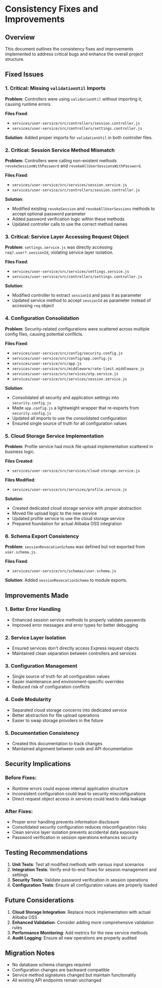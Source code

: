 # Consistency Fixes and Improvements

## Overview

This document outlines the consistency fixes and improvements implemented to address critical bugs and enhance the overall project structure.

## Fixed Issues

### 1. Critical: Missing `validationUtil` Imports

**Problem**: Controllers were using `validationUtil` without importing it, causing runtime errors.

**Files Fixed**:
- `services/user-service/src/controllers/session.controller.js`
- `services/user-service/src/controllers/settings.controller.js`

**Solution**: Added proper imports for `validationUtil` in both controller files.

### 2. Critical: Session Service Method Mismatch

**Problem**: Controllers were calling non-existent methods `revokeSessionWithPassword` and `revokeAllUserSessionsWithPassword`.

**Files Fixed**:
- `services/user-service/src/services/session.service.js`
- `services/user-service/src/controllers/session.controller.js`

**Solution**: 
- Modified existing `revokeSession` and `revokeAllUserSessions` methods to accept optional password parameter
- Added password verification logic within these methods
- Updated controller calls to use the correct method names

### 3. Critical: Service Layer Accessing Request Object

**Problem**: `settings.service.js` was directly accessing `req?.user?.sessionId`, violating service layer isolation.

**Files Fixed**:
- `services/user-service/src/services/settings.service.js`
- `services/user-service/src/controllers/settings.controller.js`

**Solution**: 
- Modified controller to extract `sessionId` and pass it as parameter
- Updated service method to accept `sessionId` as parameter instead of accessing `req` object

### 4. Configuration Consolidation

**Problem**: Security-related configurations were scattered across multiple config files, causing potential conflicts.

**Files Fixed**:
- `services/user-service/src/config/security.config.js`
- `services/user-service/src/config/app.config.js`
- `services/user-service/src/app.js`
- `services/user-service/src/middleware/rate-limit.middleware.js`
- `services/user-service/src/services/otp.service.js`
- `services/user-service/src/services/session.service.js`

**Solution**:
- Consolidated all security and application settings into `security.config.js`
- Made `app.config.js` a lightweight wrapper that re-exports from `security.config.js`
- Updated all imports to use the consolidated configuration
- Ensured single source of truth for all configuration values

### 5. Cloud Storage Service Implementation

**Problem**: Profile service had mock file upload implementation scattered in business logic.

**Files Created**:
- `services/user-service/src/services/cloud-storage.service.js`

**Files Modified**:
- `services/user-service/src/services/profile.service.js`

**Solution**:
- Created dedicated cloud storage service with proper abstraction
- Moved file upload logic to the new service
- Updated profile service to use the cloud storage service
- Prepared foundation for actual Alibaba OSS integration

### 6. Schema Export Consistency

**Problem**: `sessionRevocationSchema` was defined but not exported from `user.schema.js`.

**Files Fixed**:
- `services/user-service/src/schemas/user.schema.js`

**Solution**: Added `sessionRevocationSchema` to module exports.

## Improvements Made

### 1. Better Error Handling
- Enhanced session service methods to properly validate passwords
- Improved error messages and error types for better debugging

### 2. Service Layer Isolation
- Ensured services don't directly access Express request objects
- Maintained clean separation between controllers and services

### 3. Configuration Management
- Single source of truth for all configuration values
- Easier maintenance and environment-specific overrides
- Reduced risk of configuration conflicts

### 4. Code Modularity
- Separated cloud storage concerns into dedicated service
- Better abstraction for file upload operations
- Easier to swap storage providers in the future

### 5. Documentation Consistency
- Created this documentation to track changes
- Maintained alignment between code and API documentation

## Security Implications

### Before Fixes:
- Runtime errors could expose internal application structure
- Inconsistent configuration could lead to security misconfigurations
- Direct request object access in services could lead to data leakage

### After Fixes:
- Proper error handling prevents information disclosure
- Consolidated security configuration reduces misconfiguration risks
- Clean service layer isolation prevents accidental data exposure
- Password verification in session operations enhances security

## Testing Recommendations

1. **Unit Tests**: Test all modified methods with various input scenarios
2. **Integration Tests**: Verify end-to-end flows for session management and settings
3. **Security Tests**: Validate password verification in session operations
4. **Configuration Tests**: Ensure all configuration values are properly loaded

## Future Considerations

1. **Cloud Storage Integration**: Replace mock implementation with actual Alibaba OSS
2. **Enhanced Validation**: Consider adding more comprehensive validation rules
3. **Performance Monitoring**: Add metrics for the new service methods
4. **Audit Logging**: Ensure all new operations are properly audited

## Migration Notes

- No database schema changes required
- Configuration changes are backward compatible
- Service method signatures changed but maintain functionality
- All existing API endpoints remain unchanged